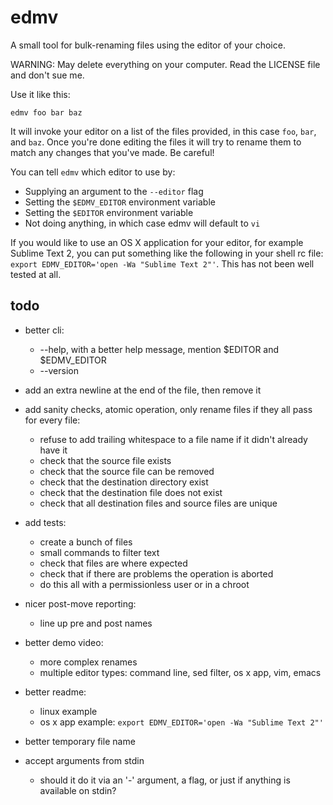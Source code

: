 edmv
====

A small tool for bulk-renaming files using the editor of your choice.

WARNING: May delete everything on your computer. Read the LICENSE file and don't sue me.

Use it like this:

`edmv foo bar baz`

It will invoke your editor on a list of the files provided, in this case `foo`, `bar`, and `baz`. Once you're done editing the files it will try to rename them to match any changes that you've made. Be careful!

You can tell `edmv` which editor to use by:
- Supplying an argument to the `--editor` flag
- Setting the `$EDMV_EDITOR` environment variable
- Setting the `$EDITOR` environment variable
- Not doing anything, in which case edmv will default to `vi`

If you would like to use an OS X application for your editor, for example Sublime Text 2, you can put something like the following in your shell rc file: `export EDMV_EDITOR='open -Wa "Sublime Text 2"'`. This has not been well tested at all.

todo
----

- better cli:
  - --help, with a better help message, mention $EDITOR and $EDMV_EDITOR
  - --version

- add an extra newline at the end of the file, then remove it

- add sanity checks, atomic operation, only rename files if they all pass for every file:
  - refuse to add trailing whitespace to a file name if it didn't already have it
  - check that the source file exists
  - check that the source file can be removed
  - check that the destination directory exist
  - check that the destination file does not exist
  - check that all destination files and source files are unique

- add tests:
  - create a bunch of files
  - small commands to filter text
  - check that files are where expected
  - check that if there are problems the operation is aborted
  - do this all with a permissionless user or in a chroot

- nicer post-move reporting:
  - line up pre and post names

- better demo video:
  - more complex renames
  - multiple editor types: command line, sed filter, os x app, vim, emacs

- better readme:
  - linux example
  - os x app example: `export EDMV_EDITOR='open -Wa "Sublime Text 2"'`

- better temporary file name

- accept arguments from stdin
  - should it do it via an '-' argument, a flag, or just if anything is available on stdin?
